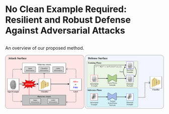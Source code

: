 # No Clean Example Required: Resilient and Robust Defense Against Adversarial Attacks


## 
An overview of our proposed method.

<td><img src="figure/mainfig.png"></td>